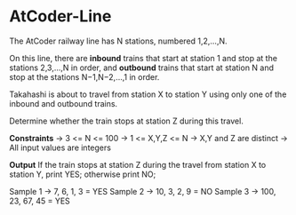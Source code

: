 # AtCoder-Line

The AtCoder railway line has N stations, numbered 1,2,…,N.

On this line, there are **inbound** trains that start at station 1 and stop at the stations 2,3,…,N in order, 
and **outbound** trains that start at station N and stop at the stations N−1,N−2,…,1 in order.

Takahashi is about to travel from station X to station Y using only one of the inbound and outbound trains.

Determine whether the train stops at station Z during this travel.

**Constraints**
-> 3 <= N <= 100
-> 1 <= X,Y,Z <= N
-> X,Y and Z are distinct
-> All input values are integers

**Output**
If the train stops at station Z during the travel from station  X to station Y, print YES; otherwise print NO;

Sample 1 -> 7, 6, 1, 3 = YES
Sample 2 -> 10, 3, 2, 9 = NO
Sample 3 -> 100, 23, 67, 45 = YES
